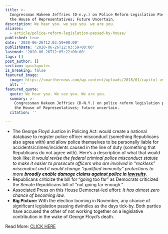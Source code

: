 ```yaml
---
title: >-
  Congressman Hakeem Jeffries (D-n.y.) on Police Reform Legislation Passed by
  the House of Representatives; Future Uncertain.
description: We hear you. we see you. we are you.
aliases:
  - article/police-reform-legislation-passed-by-house/
published: true
date: '2020-06-26T12:03:59+00:00'
publishDate: '2020-06-26T12:03:59+00:00'
lastmod: '2020-06-26T12:05:22+00:00'
tags: []
post_author: []
section: quickquotes
is_breaking: false
featured_image:
  image: https://smarthernews.com/wp-content/uploads/2018/01/capitol-us-1024x682.jpg
  alt: ''
featured_quote:
  quote: We hear you. We see you. We are you.
  summary: >-
    Congressman Hakeem Jeffries (D-N.Y.) on police reform legislation passed by
    the House of Representatives; future uncertain.
  citation: ''

---
```

*   The George Floyd Justice in Policing Act: would create a national database to register police officer misconduct (something Republicans also agree with) and allow police themselves to be personally liable for accidents/crimes/incidents caused in the line of duty (something that Republicans do not agree with). Here’s a description of what that would look like: _It would revise the federal criminal police misconduct statute to make it easier to prosecute officers who are involved in “reckless” misconduct and it would change “qualified immunity” protections to more **broadly enable damage claims against police in [lawsuits](https://apnews.com/2df9d32e313c79f0989774b16e1959b6)**._ 
*   Republicans criticize the bill for “going too far” as Democrats criticized the Senate Republicans bill of “not going far enough.”
*   Associated Press on this House Democrat-led effort: _It has almost zero chance of becoming law._
*   **Big Picture:** With the election looming in November, any chance of significant legislation passing dwindles as the days tick-by. Both parties have accused the other of not working together on a legislative contribution in the wake of George Floyd’s death.

Read More: [CLICK HERE](https://apnews.com/49d9ec00012713177138c1097ee3821d)